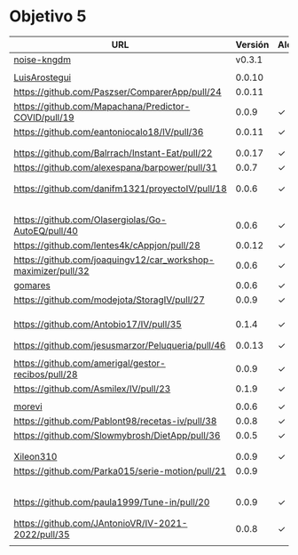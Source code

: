 # Objetivo 5

| URL                                        | Versión | Alcanzado |
|--------------------------------------------|---------|-----------|
| [noise-kngdm](https://github.com/noise-kngdm/music-matcher/pull/26) | v0.3.1 | |
| <!-- Enlace de Esturillo98 --> | | |
| [LuisArostegui](https://github.com/LuisArostegui/MyWallet/pull/35) | 0.0.10 | |
| https://github.com/Paszser/ComparerApp/pull/24 | 0.0.11 | |
| https://github.com/Mapachana/Predictor-COVID/pull/19 | 0.0.9 | ✓ |
| https://github.com/eantoniocalo18/IV/pull/36 | 0.0.11 | ✓ |
| <!-- Enlace de NachoCarher --> | | |
| <!-- Enlace de C L A --> | | |
| https://github.com/Balrrach/Instant-Eat/pull/22 | 0.0.17 | ✓ |
| https://github.com/alexespana/barpower/pull/31 | 0.0.7 | ✓ |
| <!-- Enlace de Javierexmar --> | | |
| <!-- Enlace de MarinoFajardo --> | | |
| https://github.com/danifm1321/proyectoIV/pull/18 | 0.0.6 |✓ |
| <!-- Enlace de josevilchez247 --> | | |
| <!-- Enlace de arguellesm --> | | |
| <!-- Enlace de DFolchA --> | | |
| <!-- Enlace de JaimeGM96 --> | | |
| <!-- Enlace de agr8 --> | | |
| https://github.com/Olasergiolas/Go-AutoEQ/pull/40 | 0.0.6 | ✓ |
| https://github.com/lentes4k/cAppjon/pull/28 | 0.0.12 | ✓ |
| https://github.com/joaquingv12/car_workshop-maximizer/pull/32 | 0.0.6 | ✓ |
| [gomares](https://github.com/gomares/More-mangas/pull/31) | 0.0.6 |✓  |
| https://github.com/modejota/StoragIV/pull/27 | 0.0.9 | ✓ |
| <!-- Enlace de argelion14 --> | | |
| <!-- Enlace de juanmihdz --> | | |
| <!-- Enlace de venrra --> | | |
| https://github.com/Antobio17/IV/pull/35 | 0.1.4 | ✓ |
| <!-- Enlace de manujurado1 --> | | |
| <!-- Enlace de migueorg --> | | |
| https://github.com/jesusmarzor/Peluqueria/pull/46 | 0.0.13 | ✓ |
| <!-- Enlace de francisco3207 --> | | |
| https://github.com/amerigal/gestor-recibos/pull/28 | 0.0.9 | ✓ |
| https://github.com/Asmilex/IV/pull/23  | 0.1.9 | ✓ |
| <!-- Enlace de ismaelmontesinos --> | | |
| [morevi](https://github.com/morevi/jobcontrol/pull/58) | 0.0.6 |✓ |
| https://github.com/Pablont98/recetas-iv/pull/38 | 0.0.8 | ✓ |
| https://github.com/Slowmybrosh/DietApp/pull/36 | 0.0.5 | ✓ |
| <!-- Enlace de sorozcov --> | | |
| <!-- Enlace de jlortega00 --> | | |
| [Xileon310](https://github.com/Xileon310/GoParty/pull/39) | 0.0.9 | ✓ |
| https://github.com/Parka015/serie-motion/pull/21 | 0.0.9 | |
| <!-- Enlace de edusegrich --> | | |
| <!-- Enlace de LuisSS20 --> | | |
| <!-- Enlace de juanfran00 --> | | |
| <!-- Enlace de Albertotc99 --> | | |
| <!-- Enlace de aleveji --> | | |
| https://github.com/paula1999/Tune-in/pull/20 | 0.0.9 | ✓ |
| <!-- Enlace de xCyal --> | | |
| <!-- Enlace de vlljuan99 --> | | |
| https://github.com/JAntonioVR/IV-2021-2022/pull/35 | 0.0.8 |✓ |
| <!-- Enlace de pablozafra97 --> | | |
